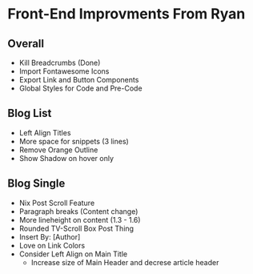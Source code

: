 # Front-End Improvments From Ryan

## Overall
* Kill Breadcrumbs (Done)
* Import Fontawesome Icons
* Export Link and Button Components
* Global Styles for Code and Pre-Code

## Blog List
* Left Align Titles
* More space for snippets (3 lines)
* Remove Orange Outline
* Show Shadow on hover only

## Blog Single
* Nix Post Scroll Feature
* Paragraph breaks (Content change)
* More lineheight on content (1.3 - 1.6)
* Rounded TV-Scroll Box Post Thing
* Insert By: [Author]
* Love on Link Colors
* Consider Left Align on Main Title
    * Increase size of Main Header and decrese article header
    